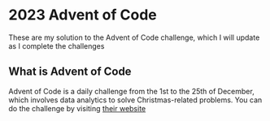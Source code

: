# 2023 Advent of Code
These are my solution to the Advent of Code challenge, which I will update as I complete the challenges
## What is Advent of Code
Advent of Code is a daily challenge from the 1st to the 25th of December, which involves data analytics to solve Christmas-related problems. You can do the challenge by visiting [their website](https://adventofcode.com)
